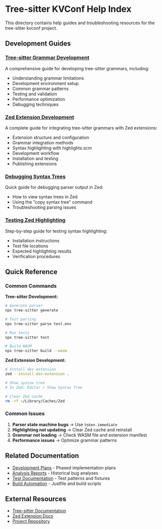 # Tree-sitter KVConf Help Index

This directory contains help guides and troubleshooting resources for the tree-sitter kvconf project.

## Development Guides

### [Tree-sitter Grammar Development](./tree-sitter-grammar-development.md)
A comprehensive guide for developing tree-sitter grammars, including:
- Understanding grammar limitations
- Development environment setup
- Common grammar patterns
- Testing and validation
- Performance optimization
- Debugging techniques

### [Zed Extension Development](./zed-extension-development.md)
A complete guide for integrating tree-sitter grammars with Zed extensions:
- Extension structure and configuration
- Grammar integration methods
- Syntax highlighting with highlights.scm
- Development workflow
- Installation and testing
- Publishing extensions

### [Debugging Syntax Trees](./debugging-syntax-trees.md)
Quick guide for debugging parser output in Zed:
- How to view syntax trees in Zed
- Using the "copy syntax tree" command
- Troubleshooting parsing issues

### [Testing Zed Highlighting](./testing-zed-highlighting.md)
Step-by-step guide for testing syntax highlighting:
- Installation instructions
- Test file locations
- Expected highlighting results
- Verification procedures

## Quick Reference

### Common Commands

**Tree-sitter Development:**
```bash
# Generate parser
npx tree-sitter generate

# Test parsing
npx tree-sitter parse test.env

# Run tests
npx tree-sitter test

# Build WASM
npx tree-sitter build --wasm
```

**Zed Extension Development:**
```bash
# Install dev extension
zed --install-dev-extension .

# Show syntax tree
# In Zed: Editor > Show Syntax Tree

# Clear Zed cache
rm -rf ~/Library/Caches/Zed
```

### Common Issues

1. **Parser state machine bugs** → Use `token.immediate`
2. **Highlighting not updating** → Clear Zed cache and reinstall
3. **Grammar not loading** → Check WASM file and extension manifest
4. **Performance issues** → Optimize grammar patterns

## Related Documentation

- [Development Plans](../../../plans/tree-sitter/kvconf/) - Phased implementation plans
- [Analysis Reports](../../../docs/tree-sitter/kvconf/analysis/) - Historical bug analyses
- [Test Documentation](../../../tests/tree-sitter/kvconf/) - Test patterns and fixtures
- [Build Automation](../../../build/tree-sitter/kvconf/) - Justfile and build scripts

## External Resources

- [Tree-sitter Documentation](https://tree-sitter.github.io/tree-sitter/)
- [Zed Extension Docs](https://zed.dev/docs/extensions)
- [Project Repository](https://github.com/username/tree-sitter-dotenv)